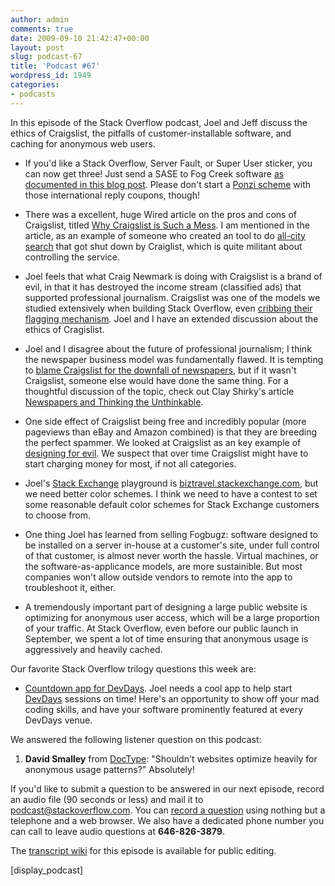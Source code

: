 ```yaml
---
author: admin
comments: true
date: 2009-09-10 21:42:47+00:00
layout: post
slug: podcast-67
title: 'Podcast #67'
wordpress_id: 1949
categories:
- podcasts
---
```



In this episode of the Stack Overflow podcast, Joel and Jeff discuss the ethics of Craigslist, the pitfalls of customer-installable software, and caching for anonymous web users.






  * If you'd like a Stack Overflow, Server Fault, or Super User sticker, you can now get three! Just send a SASE to Fog Creek software [as documented in this blog post](http://blog.stackoverflow.com/2009/09/how-to-get-stack-overflow-stickers/). Please don't start a [Ponzi scheme](http://en.wikipedia.org/wiki/Ponzi_scheme) with those international reply coupons, though!


  * There was a excellent, huge Wired article on the pros and cons of Craigslist, titled [Why Craigslist is Such a Mess](http://www.wired.com/entertainment/theweb/magazine/17-09/ff_craigslist). I am mentioned in the article, as an example of someone who created an tool to do [all-city search](http://www.codinghorror.com/craigslist/) that got shut down by Craiglist, which is quite militant about controlling the service.


  * Joel feels that what Craig Newmark is doing with Craigslist is a brand of evil, in that it has destroyed the income stream (classified ads) that supported professional journalism. Craigslist was one of the models we studied extensively when building Stack Overflow, even [cribbing their flagging mechanism](http://blog.stackoverflow.com/2009/04/raising-a-red-flag/). Joel and I have an extended discussion about the ethics of Cragislist.


  * Joel and I disagree about the future of professional journalism; I think the newspaper business model was fundamentally flawed. It is tempting to [blame Craigslist for the downfall of newspapers](http://blogs.vertigosoftware.com/jatwood/archive/2005/12/16/1747.aspx), but if it wasn't Craigslist, someone else would have done the same thing. For a thoughtful discussion of the topic, check out Clay Shirky's article [Newspapers and Thinking the Unthinkable](http://www.shirky.com/weblog/2009/03/newspapers-and-thinking-the-unthinkable/).


  * One side effect of Craigslist being free and incredibly popular (more pageviews than eBay and Amazon combined) is that they are breeding the perfect spammer. We looked at Craigslist as an key example of [designing for evil](http://www.codinghorror.com/blog/archives/001123.html). We suspect that over time Craigslist might have to start charging money for most, if not all categories.


  * Joel's [Stack Exchange](http://stackexchange.com/) playground is [biztravel.stackexchange.com](http://biztravel.stackexchange.com/), but we need better color schemes. I think we need to have a contest to set some reasonable default color schemes for Stack Exchange customers to choose from.


  * One thing Joel has learned from selling Fogbugz: software designed to be installed on a server in-house at a customer's site, under full control of that customer, is almost never worth the hassle. Virtual machines, or the software-as-applicance models, are more sustainible. But most companies won't allow outside vendors to remote into the app to troubleshoot it, either.


  * A tremendously important part of designing a large public website is optimizing for anonymous user access, which will be a large proportion of your traffic. At Stack Overflow, even before our public launch in September, we spent a lot of time ensuring that anonymous usage is aggressively and heavily cached. 




Our favorite Stack Overflow trilogy questions this week are:






  * [Countdown app for DevDays](http://meta.stackoverflow.com/questions/20420/countdown-app-for-devdays). Joel needs a cool app to help start [DevDays](http://stackoverflow.carsonified.com/) sessions on time! Here's an opportunity to show off your mad coding skills, and have your software prominently featured at every DevDays venue.  





We answered the following listener question on this podcast:






  1. **David Smalley** from [DocType](http://doctype.com/): "Shouldn't websites optimize heavily for anonymous usage patterns?" Absolutely!  






If you'd like to submit a question to be answered in our next episode, record an audio file (90 seconds or less) and mail it to [podcast@stackoverflow.com](mailto:podcast@stackoverflow.com). You can [record a question](http://blog.stackoverflow.com/index.php/2008/05/recording-podcast-questions-using-your-telephone/) using nothing but a telephone and a web browser. We also have a dedicated phone number you can call to leave audio questions at **646-826-3879**.






The [transcript wiki](https://stackoverflow.fogbugz.com/default.asp?W29079) for this episode is available for public editing.




[display_podcast]



